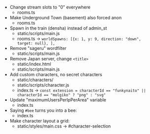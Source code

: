* Change stream slots to "0" everywhere
  * rooms.ts
* Make Underground Town (basement) also forced anon
  * rooms.ts
* Spawn in the train (densha) instead of admin_st
  * static/scripts/main.js
  * rooms.ts -> `worldSpawns: [{x: 1, y: 9, direction: "down", target: null}, ],`
* Remove "sageru" wordfilter
  * static/scripts/main.js
* Remove Japan server, change `<title>`
  * static/index.html
  * static/scripts/main.js
* Add custom characters, no secret characters
  * static/characters/
  * static/scripts/character.js
  * index.ts -> `const extension = characterId == "funkynaito" || characterId == "molgiko" ? "png" : "svg"`
* Update "maximumUsersPerIpPerArea" variable
  * index.ts
* Saying `#bee` turns you into a bee:
  * index.ts
* Make character layout a grid: 
  * static/styles/main.css -> #character-selection
